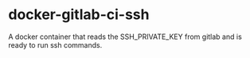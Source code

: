 # docker-gitlab-ci-ssh
A docker container that reads the SSH_PRIVATE_KEY from gitlab and is ready to run ssh commands.
